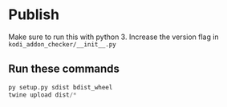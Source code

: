 # Publish
Make sure to run this with python 3.
Increase the version flag in `kodi_addon_checker/__init__.py`

## Run these commands
```py
py setup.py sdist bdist_wheel
twine upload dist/*
```
